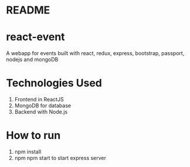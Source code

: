 # README #

# react-event
A webapp for events built with react, redux, express, bootstrap, passport, nodejs and mongoDB

# Technologies Used

1. Frontend in ReactJS
2. MongoDB for database
3. Backend with Node.js

# How to run 
1. npm install 
2. npm npm start to start express server 



